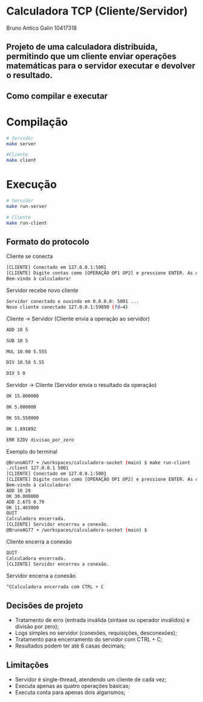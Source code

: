 # Calculadora TCP (Cliente/Servidor)

Bruno Antico Galin 10417318

Projeto de uma calculadora distribuída, permitindo que um cliente enviar operações matemáticas para o servidor executar e devolver o resultado.
---

## Como compilar e executar
# Compilação

````bash
# Servidor
make server

#Cliente
make client
````
# Execução

````bash
# Servidor
make run-server

# Cliente
make run-client
````

## Formato do protocolo
Cliente se conecta
````bash
[CLIENTE] Conectado em 127.0.0.1:5001
[CLIENTE] Digite contas como [OPERAÇÃO OP1 OP2] e pressione ENTER. As operações podem ser soma (ADD), subtração (SUB), multiplicação (MUL), e divisão (DIV). Ctrl+D para sair.
Bem-vindo à calculadora!
````

Servidor recebe novo cliente
````bash
Servidor conectado e ouvindo em 0.0.0.0: 5001 ...
Novo cliente conectado 127.0.0.1:59890 (fd=4)
````

Cliente -> Servidor (Cliente envia a operação ao servidor)
````bash
ADD 10 5

SUB 10 5

MUL 10.00 5.555

DIV 10.50 5.55

DIV 5 0
````

Servidor -> Cliente (Servidor envia o resultado da operação)
````bash
OK 15.000000

OK 5.000000

OK 55.550000

OK 1.891892

ERR EZDV divisao_por_zero
````

Exemplo do terminal
````bash
@BrunoAG77 ➜ /workspaces/calculadora-socket (main) $ make run-client
./client 127.0.0.1 5001
[CLIENTE] Conectado em 127.0.0.1:5001
[CLIENTE] Digite contas como [OPERAÇÃO OP1 OP2] e pressione ENTER. As operações podem ser soma (ADD), subtração (SUB), multiplicação (MUL), e divisão (DIV). Ctrl+D para sair.
Bem-vindo à calculadora!
ADD 10 20
OK 30.000000
ADD 2.675 8.79
OK 11.465000
QUIT
Calculadora encerrada.
[CLIENTE] Servidor encerrou a conexão.
@BrunoAG77 ➜ /workspaces/calculadora-socket (main) $ 
````

Cliente encerra a conexão
````bash
QUIT
Calculadora encerrada.
[CLIENTE] Servidor encerrou a conexão.
````

Servidor encerra a conexão
````bash
^CCalculadora encerrada com CTRL + C
````

## Decisões de projeto
- Tratamento de erro (entrada inválida (sintaxe ou operador inválidos) e divisão por zero);
- Logs simples no servidor (conexões, requisições, desconexões);
- Tratamento para encerramento do servidor com CTRL + C;
- Resultados podem ter até 6 casas decimais;

## Limitações
- Servidor é single-thread, atendendo um cliente de cada vez;
- Executa apenas as quatro operações básicas;
- Executa conta para apenas dois algarismos;
